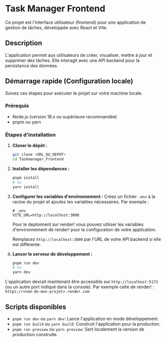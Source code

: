 # Task Manager Frontend

Ce projet est l'interface utilisateur (frontend) pour une application de gestion de tâches, développée avec React et Vite.

## Description

L'application permet aux utilisateurs de créer, visualiser, mettre à jour et supprimer des tâches. Elle interagit avec une API backend pour la persistance des données.

## Démarrage rapide (Configuration locale)

Suivez ces étapes pour exécuter le projet sur votre machine locale.

### Prérequis

- Node.js (version 18.x ou supérieure recommandée)
- pnpm ou yarn

### Étapes d'installation

1.  **Cloner le dépôt :**
    ```bash
    git clone <URL_DU_DEPOT>
    cd Taskmanager_Frontend
    ```

2.  **Installer les dépendances :**
    ```bash
    pnpm install
    # ou
    yarn install
    ```

3.  **Configurer les variables d'environnement :**
    Créez un fichier `.env` à la racine du projet et ajoutez les variables nécessaires. Par exemple :
    ```env
    # .env
    VITE_URL=http://localhost:3000
    ```
    Pour le deploiment sur render! vous pouvez utiliser les variables d'environnement de render! pour la configuration de votre application.


    Remplacez `http://localhost:3000` par l'URL de votre API backend si elle est différente.

4.  **Lancer le serveur de développement :**
    ```bash
    pnpm run dev
    # ou
    yarn dev
    ```

L'application devrait maintenant être accessible sur `http://localhost:5173` (ou un autre port indiqué dans la console). 
    Par exemple celle de render! : `https://<nom-de-mon-projet>.render.com`


## Scripts disponibles

- `pnpm run dev` ou `yarn dev`: Lance l'application en mode développement.
- `pnpm run build` ou `yarn build`: Construit l'application pour la production.
- `pnpm run preview` ou `yarn preview`: Sert localement la version de production construite.
